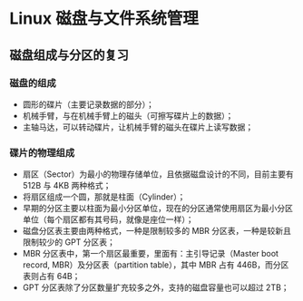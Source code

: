 # Linux 磁盘与文件系统管理
## 磁盘组成与分区的复习
### 磁盘的组成
+ 圆形的碟片（主要记录数据的部分）；
+ 机械手臂，与在机械手臂上的磁头（可擦写碟片上的数据）；
+ 主轴马达，可以转动碟片，让机械手臂的磁头在碟片上读写数据；
### 碟片的物理组成
+ 扇区（Sector）为最小的物理存储单位，且依据磁盘设计的不同，目前主要有 512B 与 4KB 两种格式；
+ 将扇区组成一个圆，那就是柱面（Cylinder）；
+ 早期的分区主要以柱面为最小分区单位，现在的分区通常使用扇区为最小分区单位（每个扇区都有其号码，就像是座位一样）；
+ 磁盘分区表主要由两种格式，一种是限制较多的 MBR 分区表，一种是较新且限制较少的 GPT 分区表；
+ MBR 分区表中，第一个扇区最重要，里面有：主引导记录（Master boot record, MBR）及分区表（partition table），其中 MBR 占有 446B，而分区表则占有 64B；
+ GPT 分区表除了分区数量扩充较多之外，支持的磁盘容量也可以超过 2TB；